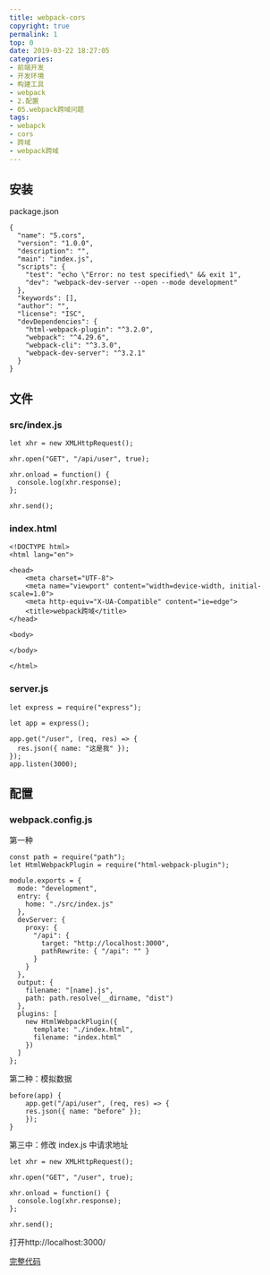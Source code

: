 ```yaml
---
title: webpack-cors
copyright: true
permalink: 1
top: 0
date: 2019-03-22 18:27:05
categories:
- 前端开发
- 开发环境
- 构建工具
- webpack
- 2.配置
- 05.webpack跨域问题
tags:
- webapck
- cors
- 跨域
- webpack跨域
---
```


## 安装

package.json

```
{
  "name": "5.cors",
  "version": "1.0.0",
  "description": "",
  "main": "index.js",
  "scripts": {
    "test": "echo \"Error: no test specified\" && exit 1",
    "dev": "webpack-dev-server --open --mode development"
  },
  "keywords": [],
  "author": "",
  "license": "ISC",
  "devDependencies": {
    "html-webpack-plugin": "^3.2.0",
    "webpack": "^4.29.6",
    "webpack-cli": "^3.3.0",
    "webpack-dev-server": "^3.2.1"
  }
}
```

## 文件

### src/index.js

```
let xhr = new XMLHttpRequest();

xhr.open("GET", "/api/user", true);

xhr.onload = function() {
  console.log(xhr.response);
};

xhr.send();
```

### index.html

```
<!DOCTYPE html>
<html lang="en">

<head>
    <meta charset="UTF-8">
    <meta name="viewport" content="width=device-width, initial-scale=1.0">
    <meta http-equiv="X-UA-Compatible" content="ie=edge">
    <title>webpack跨域</title>
</head>

<body>

</body>

</html>
```

### server.js

```
let express = require("express");

let app = express();

app.get("/user", (req, res) => {
  res.json({ name: "这是我" });
});
app.listen(3000);
```

## 配置

### webpack.config.js

第一种

```
const path = require("path");
let HtmlWebpackPlugin = require("html-webpack-plugin");

module.exports = {
  mode: "development",
  entry: {
    home: "./src/index.js"
  },
  devServer: {
    proxy: {
      "/api": {
        target: "http://localhost:3000",
        pathRewrite: { "/api": "" }
      }
    }
  },
  output: {
    filename: "[name].js",
    path: path.resolve(__dirname, "dist")
  },
  plugins: [
    new HtmlWebpackPlugin({
      template: "./index.html",
      filename: "index.html"
    })
  ]
};
```

第二种：模拟数据

```
before(app) {
    app.get("/api/user", (req, res) => {
    res.json({ name: "before" });
    });
}
```

第三中：修改 index.js 中请求地址

```
let xhr = new XMLHttpRequest();

xhr.open("GET", "/user", true);

xhr.onload = function() {
  console.log(xhr.response);
};

xhr.send();
```

打开http://localhost:3000/

[完整代码](https://github.com/zhoubichuan/frontend-note/tree/master/3.dev/3.scaffolding/1.webpack/2.config/5.cors)
